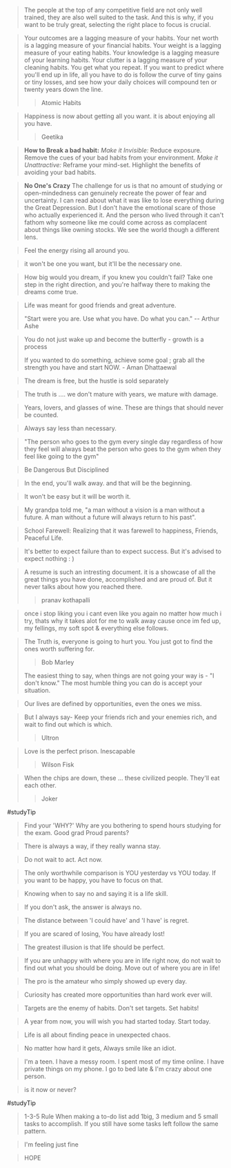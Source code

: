 > The people at the top of any competitive field are not only well trained, they are also well suited to the task. And this is why, if you want to be truly great, selecting the right place to focus is crucial.

> Your outcomes are a lagging measure of your habits. Your net worth is a lagging measure of your financial habits. Your weight is a lagging measure of your eating habits. Your knowledge is a lagging measure of your learning habits. Your clutter is a lagging measure of your cleaning habits. You get what you repeat.
> If you want to predict where you'll end up in life, all you have to do is follow the curve of tiny gains or tiny losses, and see how your daily choices will compound ten or twenty years down the line.
> > Atomic Habits

> Happiness is now about getting all you want. it is about enjoying all you have.
> > Geetika

>**How to Break a bad habit:**
>*Make it Invisible:* Reduce exposure. Remove the cues of your bad habits from your environment.
>*Make it Unattractive:* Reframe your mind-set. Highlight the benefits of avoiding your bad habits.

>**No One's Crazy**
>The challenge for us is that no amount of studying or open-mindedness can genuinely recreate the power of fear and uncertainty.
>I can read about what it was like to lose everything during the Great Depression. But I don't have the emotional scare of those who actually experienced it. And the person who lived through it can't fathom why someone like me could come across as complacent about things like owning stocks. We see the world though a different lens.

>Feel the energy rising all around you.

> it won't be one you want, but it'll be the necessary one.

> How big would you dream, if you knew you couldn't fail?
> Take one step in the right direction, and you're halfway there to making the dreams come true.

> Life was meant for good friends and great adventure.
> 
> "Start were you are. Use what you have. Do what you can." -- Arthur Ashe

> You do not just wake up and become the butterfly - growth is a process
> 
> If you wanted to do something, achieve some goal ; grab all the strength you have and start NOW. - Aman Dhattaewal

> The dream is free, but the hustle is sold separately

> The truth is ....
> we don't mature with years, we mature with damage.

> Years, lovers, and glasses of wine. These are things that should never be counted.

> Always say less than necessary.

> "The person who goes to the gym every single day regardless of how they feel will always beat the person who goes to the gym when they feel like going to the gym"

> Be Dangerous But Disciplined

> In the end, you'll walk away. and that will be the beginning.

> It won't be easy but it will be worth it.

> My grandpa told me, "a man without a vision is a man without a future. A man without a future will always return to his past".

> School Farewell: Realizing that it was farewell to happiness, Friends, Peaceful Life.

> It's better to expect failure than to expect success. But it's advised to expect nothing : )

> A resume is such an intresting document. it is a showcase of all the great things you have done, accomplished and are proud of. But it never talks about how you reached there. 
> > pranav kothapalli

> once i stop liking you i cant even like you again no matter how much i try, thats why it takes alot for me to walk away cause once im fed up, my fellings, my soft spot & everything else follows.

> The Truth is, everyone is going to hurt you. You just got to find the ones worth suffering for.
> > Bob Marley
> 
> The easiest thing to say, when things are not going your way is - "I don't know."
> The most humble thing you can do is accept your situation.

> Our lives are defined by opportunities, even the ones we miss.

>But I always say- Keep your friends rich and your enemies rich, and wait to find out which is which.
>>Ultron

>Love is the perfect prison. Inescapable
>>Wilson Fisk

>When the chips are down, these ... these civilized people. They'll eat each other.
>>Joker

#studyTip 
>Find your 'WHY?' Why are you bothering to spend hours studying for the exam. Good grad Proud parents?

>There is always a way, if they really wanna stay.

>Do not wait to act.  Act now.

>The only worthwhile comparison is YOU yesterday vs YOU today. If you want to be happy, you have to focus on that.

>Knowing when to say no and saying it is a life skill.

>If you don't ask, the answer is always no.

>The distance between 'I could have' and 'I have' is regret.

>If you are scared of losing, You have already lost!

>The greatest illusion is that life should be perfect.

>If you are unhappy with where you are in life right now, do not wait to find out what you should be doing.
>Move out of where you are in life!

>The pro is the amateur who simply showed up every day.

>Curiosity has created more opportunities than hard work ever will.

>Targets are the enemy of habits.
>Don't set targets. 
>Set habits!

>A year from now, you will wish you had started today.
>Start today.

>Life is all about finding peace in unexpected chaos.

>No matter how hard it gets, Always smile like an idiot.

>I'm a teen. 
>I have a messy room. I spent most of my time online. I have private things on my phone. I go to bed late & I'm crazy about one person.

>is it now or never?

#studyTip 
>1-3-5 Rule
>When making a to-do list add 1big, 3 medium and 5 small tasks to accomplish. If you still have some tasks left follow the same pattern.

>I'm feeling just fine

>HOPE
